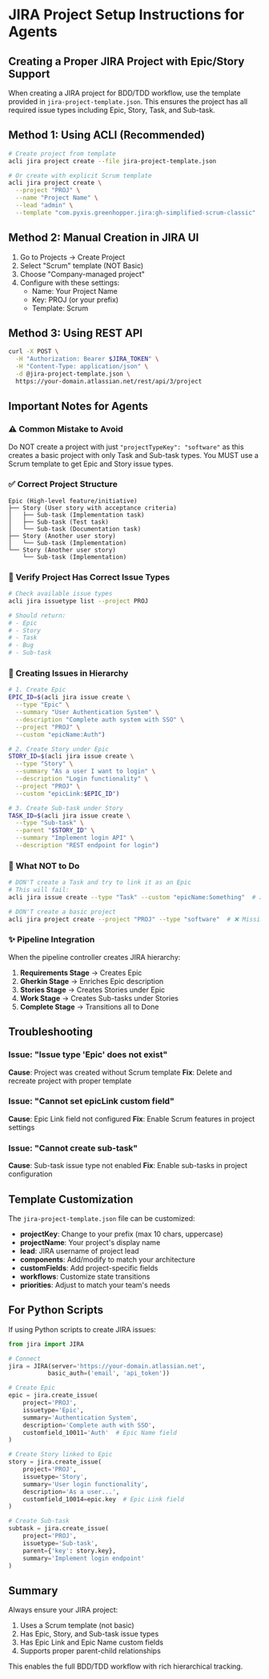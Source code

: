 # JIRA Project Setup Instructions for Agents

## Creating a Proper JIRA Project with Epic/Story Support

When creating a JIRA project for BDD/TDD workflow, use the template provided in `jira-project-template.json`. This ensures the project has all required issue types including Epic, Story, Task, and Sub-task.

## Method 1: Using ACLI (Recommended)

```bash
# Create project from template
acli jira project create --file jira-project-template.json

# Or create with explicit Scrum template
acli jira project create \
  --project "PROJ" \
  --name "Project Name" \
  --lead "admin" \
  --template "com.pyxis.greenhopper.jira:gh-simplified-scrum-classic"
```

## Method 2: Manual Creation in JIRA UI

1. Go to Projects → Create Project
2. Select "Scrum" template (NOT Basic)
3. Choose "Company-managed project"
4. Configure with these settings:
   - Name: Your Project Name
   - Key: PROJ (or your prefix)
   - Template: Scrum

## Method 3: Using REST API

```bash
curl -X POST \
  -H "Authorization: Bearer $JIRA_TOKEN" \
  -H "Content-Type: application/json" \
  -d @jira-project-template.json \
  https://your-domain.atlassian.net/rest/api/3/project
```

## Important Notes for Agents

### ⚠️ Common Mistake to Avoid
Do NOT create a project with just `"projectTypeKey": "software"` as this creates a basic project with only Task and Sub-task types. You MUST use a Scrum template to get Epic and Story issue types.

### ✅ Correct Project Structure
```
Epic (High-level feature/initiative)
├── Story (User story with acceptance criteria)
│   ├── Sub-task (Implementation task)
│   ├── Sub-task (Test task)
│   └── Sub-task (Documentation task)
├── Story (Another user story)
│   └── Sub-task (Implementation)
└── Story (Another user story)
    └── Sub-task (Implementation)
```

### 🔧 Verify Project Has Correct Issue Types
```bash
# Check available issue types
acli jira issuetype list --project PROJ

# Should return:
# - Epic
# - Story
# - Task
# - Bug
# - Sub-task
```

### 📝 Creating Issues in Hierarchy

```bash
# 1. Create Epic
EPIC_ID=$(acli jira issue create \
  --type "Epic" \
  --summary "User Authentication System" \
  --description "Complete auth system with SSO" \
  --project "PROJ" \
  --custom "epicName:Auth")

# 2. Create Story under Epic
STORY_ID=$(acli jira issue create \
  --type "Story" \
  --summary "As a user I want to login" \
  --description "Login functionality" \
  --project "PROJ" \
  --custom "epicLink:$EPIC_ID")

# 3. Create Sub-task under Story
TASK_ID=$(acli jira issue create \
  --type "Sub-task" \
  --parent "$STORY_ID" \
  --summary "Implement login API" \
  --description "REST endpoint for login")
```

### 🚫 What NOT to Do

```bash
# DON'T create a Task and try to link it as an Epic
# This will fail:
acli jira issue create --type "Task" --custom "epicName:Something"  # ❌ Wrong

# DON'T create a basic project
acli jira project create --project "PROJ" --type "software"  # ❌ Missing template
```

### ✨ Pipeline Integration

When the pipeline controller creates JIRA hierarchy:

1. **Requirements Stage** → Creates Epic
2. **Gherkin Stage** → Enriches Epic description
3. **Stories Stage** → Creates Stories under Epic
4. **Work Stage** → Creates Sub-tasks under Stories
5. **Complete Stage** → Transitions all to Done

## Troubleshooting

### Issue: "Issue type 'Epic' does not exist"
**Cause**: Project was created without Scrum template
**Fix**: Delete and recreate project with proper template

### Issue: "Cannot set epicLink custom field"
**Cause**: Epic Link field not configured
**Fix**: Enable Scrum features in project settings

### Issue: "Cannot create sub-task"
**Cause**: Sub-task issue type not enabled
**Fix**: Enable sub-tasks in project configuration

## Template Customization

The `jira-project-template.json` file can be customized:

- **projectKey**: Change to your prefix (max 10 chars, uppercase)
- **projectName**: Your project's display name
- **lead**: JIRA username of project lead
- **components**: Add/modify to match your architecture
- **customFields**: Add project-specific fields
- **workflows**: Customize state transitions
- **priorities**: Adjust to match your team's needs

## For Python Scripts

If using Python scripts to create JIRA issues:

```python
from jira import JIRA

# Connect
jira = JIRA(server='https://your-domain.atlassian.net',
           basic_auth=('email', 'api_token'))

# Create Epic
epic = jira.create_issue(
    project='PROJ',
    issuetype='Epic',
    summary='Authentication System',
    description='Complete auth with SSO',
    customfield_10011='Auth'  # Epic Name field
)

# Create Story linked to Epic
story = jira.create_issue(
    project='PROJ',
    issuetype='Story',
    summary='User login functionality',
    description='As a user...',
    customfield_10014=epic.key  # Epic Link field
)

# Create Sub-task
subtask = jira.create_issue(
    project='PROJ',
    issuetype='Sub-task',
    parent={'key': story.key},
    summary='Implement login endpoint'
)
```

## Summary

Always ensure your JIRA project:
1. Uses a Scrum template (not basic)
2. Has Epic, Story, and Sub-task issue types
3. Has Epic Link and Epic Name custom fields
4. Supports proper parent-child relationships

This enables the full BDD/TDD workflow with rich hierarchical tracking.